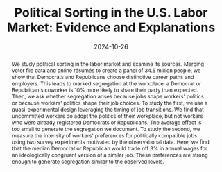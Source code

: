 ---
title: "Political Sorting in the U.S. Labor Market: Evidence and Explanations" 
collection: wps
link: "https://sahilchinoy.s3.us-west-1.amazonaws.com/chinoy_politics_work.pdf"
coauthors: Sahil Chinoy
date: 2024-10-26
outcome_prefix: # 'Revise & Resubmit at the '
outcome: # 'Journal of Political Economy'
abstract: "We study political sorting in the labor market and examine its sources. Merging voter file data and online résumés to create a panel of 34.5 million people, we show that Democrats and Republicans choose distinctive career paths and employers. This leads to marked segregation at the workplace: a Democrat or Republican's coworker is 10% more likely to share their party than expected. Then, we ask whether segregation arises because jobs shape workers' politics or because workers' politics shape their job choices. To study the first, we use a quasi-experimental design leveraging the timing of job transitions. We find that uncommitted workers do adopt the politics of their workplace, but not workers who were already registered Democrats or Republicans. The average effect is too small to generate the segregation we document. To study the second, we measure the intensity of workers' preferences for politically compatible jobs using two survey experiments motivated by the observational data. Here, we find that the median Democrat or Republican would trade off 3% in annual wages for an ideologically congruent version of a similar job. These preferences are strong enough to generate segregation similar to the observed levels."
press: 
data: 
---